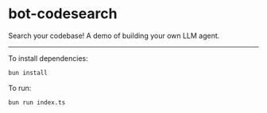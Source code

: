 # bot-codesearch

Search your codebase! A demo of building your own LLM agent.

---

To install dependencies:

```bash
bun install
```

To run:

```bash
bun run index.ts
```
